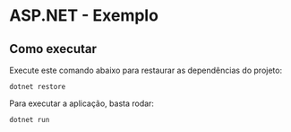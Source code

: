 # ASP.NET - Exemplo

## Como executar

Execute este comando abaixo para restaurar as dependências do projeto:
```
dotnet restore
```

Para executar a aplicação, basta rodar:
```
dotnet run
```
